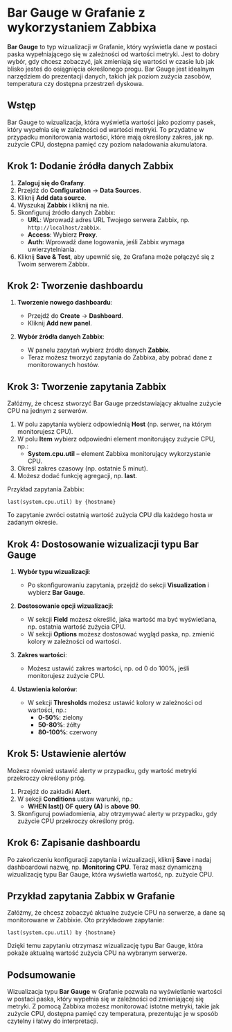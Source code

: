 # Bar Gauge w Grafanie z wykorzystaniem Zabbixa

**Bar Gauge** to typ wizualizacji w Grafanie, który wyświetla dane w postaci paska wypełniającego się w zależności od wartości metryki. Jest to dobry wybór, gdy chcesz zobaczyć, jak zmieniają się wartości w czasie lub jak blisko jesteś do osiągnięcia określonego progu. Bar Gauge jest idealnym narzędziem do prezentacji danych, takich jak poziom zużycia zasobów, temperatura czy dostępna przestrzeń dyskowa.

## Wstęp

Bar Gauge to wizualizacja, która wyświetla wartości jako poziomy pasek, który wypełnia się w zależności od wartości metryki. To przydatne w przypadku monitorowania wartości, które mają określony zakres, jak np. zużycie CPU, dostępna pamięć czy poziom naładowania akumulatora.

## Krok 1: Dodanie źródła danych Zabbix

1. **Zaloguj się do Grafany**.
2. Przejdź do **Configuration** → **Data Sources**.
3. Kliknij **Add data source**.
4. Wyszukaj **Zabbix** i kliknij na nie.
5. Skonfiguruj źródło danych Zabbix:
   - **URL**: Wprowadź adres URL Twojego serwera Zabbix, np. `http://localhost/zabbix`.
   - **Access**: Wybierz **Proxy**.
   - **Auth**: Wprowadź dane logowania, jeśli Zabbix wymaga uwierzytelniania.
6. Kliknij **Save & Test**, aby upewnić się, że Grafana może połączyć się z Twoim serwerem Zabbix.

## Krok 2: Tworzenie dashboardu

1. **Tworzenie nowego dashboardu**:
   - Przejdź do **Create** → **Dashboard**.
   - Kliknij **Add new panel**.
   
2. **Wybór źródła danych Zabbix**:
   - W panelu zapytań wybierz źródło danych **Zabbix**.
   - Teraz możesz tworzyć zapytania do Zabbixa, aby pobrać dane z monitorowanych hostów.

## Krok 3: Tworzenie zapytania Zabbix

Załóżmy, że chcesz stworzyć Bar Gauge przedstawiający aktualne zużycie CPU na jednym z serwerów.

1. W polu zapytania wybierz odpowiednią **Host** (np. serwer, na którym monitorujesz CPU).
2. W polu **Item** wybierz odpowiedni element monitorujący zużycie CPU, np.:
   - **System.cpu.util** – element Zabbixa monitorujący wykorzystanie CPU.
3. Określ zakres czasowy (np. ostatnie 5 minut).
4. Możesz dodać funkcję agregacji, np. **last**.

Przykład zapytania Zabbix:

```
last(system.cpu.util) by {hostname}
```

To zapytanie zwróci ostatnią wartość zużycia CPU dla każdego hosta w zadanym okresie.

## Krok 4: Dostosowanie wizualizacji typu Bar Gauge

1. **Wybór typu wizualizacji**:
   - Po skonfigurowaniu zapytania, przejdź do sekcji **Visualization** i wybierz **Bar Gauge**.

2. **Dostosowanie opcji wizualizacji**:
   - W sekcji **Field** możesz określić, jaka wartość ma być wyświetlana, np. ostatnia wartość zużycia CPU.
   - W sekcji **Options** możesz dostosować wygląd paska, np. zmienić kolory w zależności od wartości.

3. **Zakres wartości**:
   - Możesz ustawić zakres wartości, np. od 0 do 100%, jeśli monitorujesz zużycie CPU.

4. **Ustawienia kolorów**:
   - W sekcji **Thresholds** możesz ustawić kolory w zależności od wartości, np.:
     - **0-50%**: zielony
     - **50-80%**: żółty
     - **80-100%**: czerwony

## Krok 5: Ustawienie alertów

Możesz również ustawić alerty w przypadku, gdy wartość metryki przekroczy określony próg.

1. Przejdź do zakładki **Alert**.
2. W sekcji **Conditions** ustaw warunki, np.:
   - **WHEN last() OF query (A)** is **above 90**.
3. Skonfiguruj powiadomienia, aby otrzymywać alerty w przypadku, gdy zużycie CPU przekroczy określony próg.

## Krok 6: Zapisanie dashboardu

Po zakończeniu konfiguracji zapytania i wizualizacji, kliknij **Save** i nadaj dashboardowi nazwę, np. **Monitoring CPU**. Teraz masz dynamiczną wizualizację typu Bar Gauge, która wyświetla wartość, np. zużycie CPU.

## Przykład zapytania Zabbix w Grafanie

Załóżmy, że chcesz zobaczyć aktualne zużycie CPU na serwerze, a dane są monitorowane w Zabbixie. Oto przykładowe zapytanie:

```
last(system.cpu.util) by {hostname}
```


Dzięki temu zapytaniu otrzymasz wizualizację typu Bar Gauge, która pokaże aktualną wartość zużycia CPU na wybranym serwerze.

## Podsumowanie

Wizualizacja typu **Bar Gauge** w Grafanie pozwala na wyświetlanie wartości w postaci paska, który wypełnia się w zależności od zmieniającej się metryki. Z pomocą Zabbixa możesz monitorować istotne metryki, takie jak zużycie CPU, dostępna pamięć czy temperatura, prezentując je w sposób czytelny i łatwy do interpretacji.
